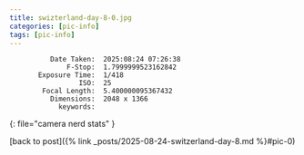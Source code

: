 ```yaml
---
title: swizterland-day-8-0.jpg
categories: [pic-info]
tags: [pic-info]
---
```


```text
          Date Taken:  2025:08:24 07:26:38
              F-Stop:  1.7999999523162842
       Exposure Time:  1/418
                 ISO:  25
        Focal Length:  5.400000095367432
          Dimensions:  2048 x 1366
            keywords:  
```
{: file="camera nerd stats" }

[back to post]({% link _posts/2025-08-24-switzerland-day-8.md %}#pic-0)